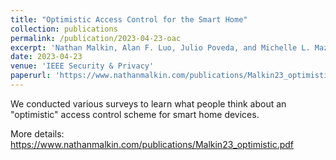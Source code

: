 ```yaml
---
title: "Optimistic Access Control for the Smart Home"
collection: publications
permalink: /publication/2023-04-23-oac
excerpt: 'Nathan Malkin, Alan F. Luo, Julio Poveda, and Michelle L. Mazurek. In the 2023 IEEE Symposium on Security and Privacy. May 2023.'
date: 2023-04-23
venue: 'IEEE Security & Privacy'
paperurl: 'https://www.nathanmalkin.com/publications/Malkin23_optimistic.pdf'
---
```

We conducted various surveys to learn what people think about an "optimistic" access control scheme for smart home devices.

More details: https://www.nathanmalkin.com/publications/Malkin23_optimistic.pdf